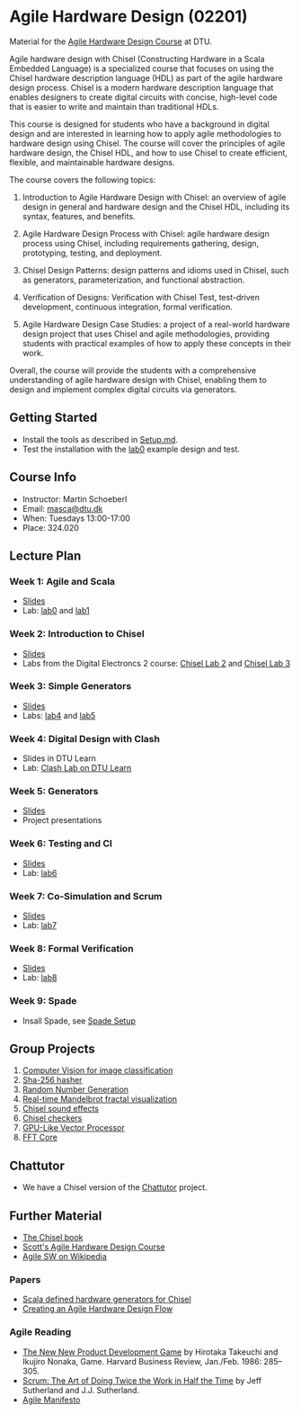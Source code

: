 # Agile Hardware Design (02201)

Material for the [Agile Hardware Design Course](https://kurser.dtu.dk/course/02201) at DTU.

Agile hardware design with Chisel (Constructing Hardware in a Scala Embedded Language) is a specialized course that focuses on using the Chisel hardware description language (HDL) as part of the agile hardware design process. Chisel is a modern hardware description language that enables designers to create digital circuits with concise, high-level code that is easier to write and maintain than traditional HDLs.

This course is designed for students who have a background in digital design and are interested in learning how to apply agile methodologies to hardware design using Chisel. The course will cover the principles of agile hardware design, the Chisel HDL, and how to use Chisel to create efficient, flexible, and maintainable hardware designs.

The course covers the following topics:

1. Introduction to Agile Hardware Design with Chisel: an overview of agile design in general and hardware design and the Chisel HDL, including its syntax, features, and benefits.

2. Agile Hardware Design Process with Chisel: agile hardware design process using Chisel, including requirements gathering, design, prototyping, testing, and deployment.

3. Chisel Design Patterns: design patterns and idioms used in Chisel, such as generators, parameterization, and functional abstraction.

4. Verification of Designs: Verification with Chisel Test, test-driven development, continuous integration, formal verification.

5. Agile Hardware Design Case Studies: a project of a real-world hardware design project that uses Chisel and agile methodologies, providing students with practical examples of how to apply these concepts in their work.

Overall, the course will provide the students with a comprehensive understanding of agile hardware design with Chisel, enabling them to design and implement complex digital circuits via generators.

## Getting Started

 * Install the tools as described in [Setup.md](Setup.md).
 * Test the installation with the [lab0](lab0) example design and test.

## Course Info

 * Instructor: Martin Schoeberl
 * Email: masca@dtu.dk
 * When: Tuesdays 13:00-17:00
 * Place: 324.020

 ## Lecture Plan

 ### Week 1: Agile and Scala

  * [Slides](01_scala.pdf)
  * Lab: [lab0](lab0) and [lab1](lab1)

### Week 2: Introduction to Chisel

  * [Slides](02_chisel.pdf)
  * Labs from the Digital Electroncs 2 course: [Chisel Lab 2](https://github.com/schoeberl/chisel-lab/tree/master/lab2) and [Chisel Lab 3](https://github.com/schoeberl/chisel-lab/tree/master/lab3)

### Week 3: Simple Generators

 * [Slides](03_simp_gen.pdf)
 * Labs: [lab4](lab4) and [lab5](lab5)

### Week 4: Digital Design with Clash

 * Slides in DTU Learn
 * Lab: [Clash Lab on DTU Learn](https://learn.inside.dtu.dk/d2l/le/lessons/270912/topics/1074403)

 ### Week 5: Generators

 * [Slides](05_generators.pdf)
 * Project presentations

 ### Week 6: Testing and CI

 * [Slides](06_testing_and_ci.pdf)
 * Lab: [lab6](lab6)

 ### Week 7: Co-Simulation and Scrum

 * [Slides](07_co_sim.pdf)
 * Lab: [lab7](lab7)

 ### Week 8: Formal Verification

  * [Slides](08_formal.pdf)
  * Lab: [lab8](lab8)

 ### Week 9: Spade

  * Insall Spade, see [Spade Setup](https://docs.spade-lang.org/agile/quick_setup.html)
 
## Group Projects

 1. [Computer Vision for image classification](https://github.com/WAAAlex1/Agile-hw-dev-project-ComVis)
 1. [Sha-256 hasher](TBD)
 1. [Random Number Generation](https://github.com/rifkifi/Agile-HW-Design-RNG)
 1. [Real-time Mandelbrot fractal visualization](https://github.com/komv123/AgileHWProject)
 1. [Chisel sound effects](https://github.com/oteyatosys/chisel-sound-effects)
 1. [Chisel checkers](https://github.com/jaller698/Chisel-checkers)
 1. [GPU-Like Vector Processor](TBD)
 1. [FFT Core](https://github.com/lasseslips/fft-core)

## Chattutor

 * We have a Chisel version of the [Chattutor](https://chattutor.dk/c/111/s/141/) project.

## Further Material

 * [The Chisel book](https://www.imm.dtu.dk/~masca/chisel-book.html)
 * [Scott's Agile Hardware Design Course](https://classes.soe.ucsc.edu/cse228a/Winter24/)
 * [Agile SW on Wikipedia](https://en.wikipedia.org/wiki/Agile_software_development)

 ### Papers

 * [Scala defined hardware generators for Chisel](https://www.sciencedirect.com/science/article/pii/S014193312500050X)
 * [Creating an Agile Hardware Design Flow](https://cs.stanford.edu/~niemetz/publications/2020/DAC2020.pdf)

 ### Agile Reading

  * [The New New Product Development Game](https://hbr.org/1986/01/the-new-new-product-development-game) by Hirotaka Takeuchi and Ikujiro Nonaka, Game. Harvard Business Review, Jan./Feb. 1986: 285–305.
  * [Scrum: The Art of Doing Twice the Work in Half the Time](https://www.amazon.com/Scrum-Doing-Twice-Half-Time/dp/038534645X) by Jeff Sutherland and J.J. Sutherland.
  * [Agile Manifesto](https://agilemanifesto.org/)
